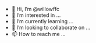 - 👋 Hi, I’m @willowffc
- 👀 I’m interested in ...
- 🌱 I’m currently learning ...
- 💞️ I’m looking to collaborate on ...
- 📫 How to reach me ...

<!---
willowffc/willowffc is a ✨ special ✨ repository because its `README.md` (this file) appears on your GitHub profile.
You can click the Preview link to take a look at your changes.
--->
